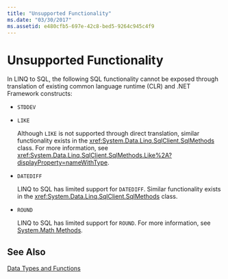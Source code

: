 ```yaml
---
title: "Unsupported Functionality"
ms.date: "03/30/2017"
ms.assetid: e480cfb5-697e-42c8-bed5-9264c945c4f9
---
```

# Unsupported Functionality
In LINQ to SQL, the following SQL functionality cannot be exposed through translation of existing common language runtime (CLR) and .NET Framework constructs:  
  
-   `STDDEV`  
  
-   `LIKE`  
  
     Although `LIKE` is not supported through direct translation, similar functionality exists in the <xref:System.Data.Linq.SqlClient.SqlMethods> class. For more information, see <xref:System.Data.Linq.SqlClient.SqlMethods.Like%2A?displayProperty=nameWithType>.  
  
-   `DATEDIFF`  
  
     LINQ to SQL has limited support for `DATEDIFF`. Similar functionality exists in the <xref:System.Data.Linq.SqlClient.SqlMethods> class.  
  
-   `ROUND`  
  
     LINQ to SQL has limited support for `ROUND`. For more information, see [System.Math Methods](system-math-methods.md).  
  
## See Also  
 [Data Types and Functions](data-types-and-functions.md)
